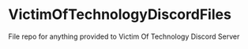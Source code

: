 # VictimOfTechnologyDiscordFiles
File repo for anything provided to Victim Of Technology Discord Server
